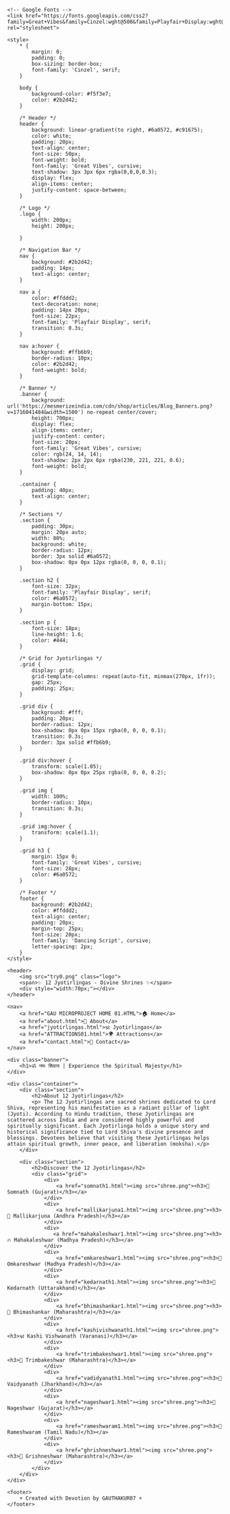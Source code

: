 <!DOCTYPE html>
<html lang="en">
<head>
    <link rel="stylesheet"href="decor.css">
    <meta charset="UTF-8">
    <meta name="viewport" content="width=device-width, initial-scale=1.0">
    <title>12 Jyotirlingas of India | Sacred Shrines</title>

    <!-- Google Fonts -->
    <link href="https://fonts.googleapis.com/css2?family=Great+Vibes&family=Cinzel:wght@500&family=Playfair+Display:wght@600&display=swap" rel="stylesheet">

    <style>
        * {
            margin: 0;
            padding: 0;
            box-sizing: border-box;
            font-family: 'Cinzel', serif;
        }

        body {
            background-color: #f5f3e7;
            color: #2b2d42;
        }

        /* Header */
        header {
            background: linear-gradient(to right, #6a0572, #c91675);
            color: white;
            padding: 20px;
            text-align: center;
            font-size: 50px;
            font-weight: bold;
            font-family: 'Great Vibes', cursive;
            text-shadow: 3px 3px 6px rgba(0,0,0,0.3);
            display: flex;
            align-items: center;
            justify-content: space-between;
        }

        /* Logo */
        .logo {
            width: 200px;
            height: 200px;
           
        }

        /* Navigation Bar */
        nav {
            background: #2b2d42;
            padding: 14px;
            text-align: center;
        }

        nav a {
            color: #ffddd2;
            text-decoration: none;
            padding: 14px 20px;
            font-size: 22px;
            font-family: 'Playfair Display', serif;
            transition: 0.3s;
        }

        nav a:hover {
            background: #ffb6b9;
            border-radius: 10px;
            color: #2b2d42;
            font-weight: bold;
        }

        /* Banner */
        .banner {
            background: url('https://mesmerizeindia.com/cdn/shop/articles/Blog_Banners.png?v=1716041484&width=1500') no-repeat center/cover;
            height: 700px;
            display: flex;
            align-items: center;
            justify-content: center;
            font-size: 20px;
            font-family: 'Great Vibes', cursive;
            color: rgb(24, 14, 14);
            text-shadow: 2px 2px 6px rgba(230, 221, 221, 0.6);
            font-weight: bold;
        }

        .container {
            padding: 40px;
            text-align: center;
        }

        /* Sections */
        .section {
            padding: 30px;
            margin: 20px auto;
            width: 80%;
            background: white;
            border-radius: 12px;
            border: 3px solid #6a0572;
            box-shadow: 0px 0px 12px rgba(0, 0, 0, 0.1);
        }

        .section h2 {
            font-size: 32px;
            font-family: 'Playfair Display', serif;
            color: #6a0572;
            margin-bottom: 15px;
        }

        .section p {
            font-size: 18px;
            line-height: 1.6;
            color: #444;
        }

        /* Grid for Jyotirlingas */
        .grid {
            display: grid;
            grid-template-columns: repeat(auto-fit, minmax(270px, 1fr));
            gap: 25px;
            padding: 25px;
        }

        .grid div {
            background: #fff;
            padding: 20px;
            border-radius: 12px;
            box-shadow: 0px 0px 15px rgba(0, 0, 0, 0.1);
            transition: 0.3s;
            border: 3px solid #ffb6b9;
        }

        .grid div:hover {
            transform: scale(1.05);
            box-shadow: 0px 0px 25px rgba(0, 0, 0, 0.2);
        }

        .grid img {
            width: 100%;
            border-radius: 10px;
            transition: 0.3s;
        }

        .grid img:hover {
            transform: scale(1.1);
        }

        .grid h3 {
            margin: 15px 0;
            font-family: 'Great Vibes', cursive;
            font-size: 28px;
            color: #6a0572;
        }

        /* Footer */
        footer {
            background: #2b2d42;
            color: #ffddd2;
            text-align: center;
            padding: 20px;
            margin-top: 25px;
            font-size: 20px;
            font-family: 'Dancing Script', cursive;
            letter-spacing: 2px;
        }
    </style>
</head>
<body>

    <header>
        <img src="try0.png" class="logo">
        <span>✨ 12 Jyotirlingas - Divine Shrines ✨</span>
        <div style="width:70px;"></div>
    </header>

    <nav>
        <a href="GAU MICROPROJECT HOME 01.HTML">🏠 Home</a>
        <a href="about.html">📜 About</a>
        <a href="jyotirlingas.html">🕉 Jyotirlingas</a>
        <a href="ATTRACTIONS01.html">🌍 Attractions</a>
        <a href="contact.html">📧 Contact</a>
    </nav>

    <div class="banner">
        <h1>ॐ नमः शिवाय | Experience the Spiritual Majesty</h1>
    </div>

    <div class="container">
        <div class="section">
            <h2>About 12 Jyotirlingas</h2>
            <p> The 12 Jyotirlingas are sacred shrines dedicated to Lord Shiva, representing his manifestation as a radiant pillar of light (Jyoti). According to Hindu tradition, these Jyotirlingas are scattered across India and are considered highly powerful and spiritually significant. Each Jyotirlinga holds a unique story and historical significance tied to Lord Shiva's divine presence and blessings. Devotees believe that visiting these Jyotirlingas helps attain spiritual growth, inner peace, and liberation (moksha).</p>
        </div>

        <div class="section">
            <h2>Discover the 12 Jyotirlingas</h2>
            <div class="grid">
                <div> 
                    <a href="somnath1.html"><img src="shree.png"><h3>🔱 Somnath (Gujarat)</h3></a>
                </div>
                <div> 
                    <a href="mallikarjuna1.html"><img src="shree.png"><h3>🌿 Mallikarjuna (Andhra Pradesh)</h3></a>
                </div>
                <div>
                   <a href="mahakaleshwar1.html"><img src="shree.png"><h3>🔥 Mahakaleshwar (Madhya Pradesh)</h3></a>
                </div>
                <div>
                    <a href="omkareshwar1.html"><img src="shree.png"><h3>💎 Omkareshwar (Madhya Pradesh)</h3></a>
                </div>
                <div>
                    <a href="kedarnath1.html"><img src="shree.png"><h3>🗻 Kedarnath (Uttarakhand)</h3></a>     
                </div>
                <div>
                    <a href="bhimashankar1.html"><img src="shree.png"><h3>🌿 Bhimashankar (Maharashtra)</h3></a>
                </div>
                <div>
                    <a href="kashivishwanath1.html"><img src="shree.png"><h3>🕉 Kashi Vishwanath (Varanasi)</h3></a>
                </div>
                <div>
                    <a href="trimbakeshwar1.html"><img src="shree.png"><h3>🔶 Trimbakeshwar (Maharashtra)</h3></a>
                </div>
                <div>
                    <a href="vadidyanath1.html"><img src="shree.png"><h3>💖 Vaidyanath (Jharkhand)</h3></a>
                </div>
                <div>
                    <a href="nageshwar1.html"><img src="shree.png"><h3>🔱 Nageshwar (Gujarat)</h3></a>
                </div>
                <div>
                    <a href="rameshwaram1.html"><img src="shree.png"><h3>🌊 Rameshwaram (Tamil Nadu)</h3></a>
                </div>
                <div>
                    <a href="ghrishneshwar1.html"><img src="shree.png"><h3>🌟 Grishneshwar (Maharashtra)</h3></a>
                </div>
            </div>
        </div>
    </div>

    <footer>
        ☀ Created with Devotion by GAUTHAKUR07 ☀
    </footer>

</body>
</html>

